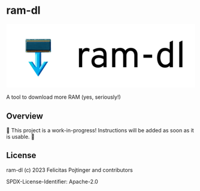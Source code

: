 # ram-dl

![Logo](./docs/logo-readme.png)

A tool to download more RAM (yes, seriously!)

## Overview

🚧 This project is a work-in-progress! Instructions will be added as soon as it is usable. 🚧

## License

ram-dl (c) 2023 Felicitas Pojtinger and contributors

SPDX-License-Identifier: Apache-2.0
